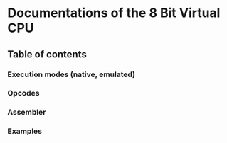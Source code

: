 # Documentations of the 8 Bit Virtual CPU

## Table of contents
### Execution modes (native, emulated)
### Opcodes
### Assembler
### Examples